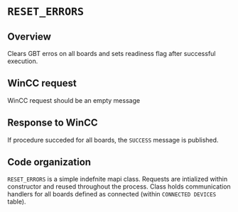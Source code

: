 # `RESET_ERRORS`

## Overview

Clears GBT erros on all boards and sets readiness flag after successful execution.

## WinCC request

WinCC request should be an empty message

## Response to WinCC

If procedure succeded for all boards, the `SUCCESS` message is published.

## Code organization

`RESET_ERRORS` is a simple indefnite mapi class. Requests are intialized within constructor and reused throughout the process. Class holds communication handlers for all boards defined as connected (within `CONNECTED DEVICES` table).